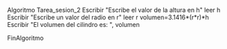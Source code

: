 Algoritmo Tarea_sesion_2 
	Escribir "Escribe el valor de la altura en h"
	leer h
	Escribir "Escribe un valor del radio en r"
	leer r
	volumen=3.1416*(r*r)*h
	Escribir "El volumen del cilindro es: ", volumen
	
FinAlgoritmo

